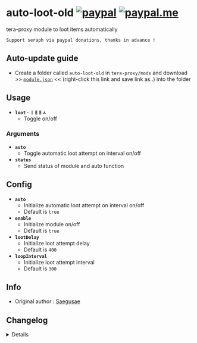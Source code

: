 # auto-loot-old [![paypal](https://img.shields.io/badge/paypal-donate-333333.svg?colorA=253B80&colorB=333333)](https://www.paypal.com/cgi-bin/webscr?cmd=_s-xclick&hosted_button_id=B7QQJZV9L5P2J&source=url) [![paypal.me](https://img.shields.io/badge/paypal.me-donate-333333.svg?colorA=169BD7&colorB=333333)](https://www.paypal.me/seraphinush) 
tera-proxy module to loot items automatically
```
Support seraph via paypal donations, thanks in advance !
```

## Auto-update guide
- Create a folder called `auto-loot-old` in `tera-proxy/mods` and download >> [`module.json`](https://raw.githubusercontent.com/seraphinush-gaming/auto-loot-old/master/module.json) << (right-click this link and save link as..) into the folder

## Usage
- __`loot` · `ㅣㅐㅐㅅ`__
  - Toggle on/off
### Arguments
- __`auto`__
  - Toggle automatic loot attempt on interval on/off
- __`status`__
  - Send status of module and auto function

## Config
- __`auto`__
  - Initialize automatic loot attempt on interval on/off
  - Default is `true`
- __`enable`__
  - Initialize module on/off
  - Default is `true`
- __`lootDelay`__
  - Initialize loot attempt delay
  - Default is `400`
- __`loopInterval`__
  - Initialize loot attempt interval
  - Default is `300`

## Info
- Original author : [Saegusae](https://github.com/Saegusae)

## Changelog
<details>

    1.42
    - Removed `tera-game-state` usage
    1.41
    - Added hot-reload support
    1.40
    - Updated for caali-proxy-nextgen
    1.39
    - Removed `Command` require()
    - Removed `tera-game-state` require()
    - Updated to `mod.command`
    - Updated to `mod.game`
    1.38
    - Removed font color bloat
    - Added `tera-game-state` dependency
    1.37
    - Updated script in accordance to Pinkipi's update on master branch
    - Refactored config file
    -- Added `auto`
    -- Added `enable`
    -- Added `loopInterval`
    -- Added `lootDelay`
    1.36
    - Added auto-update support
    - Updated to latest tera-data
    1.35
    - Added strongboxes to blacklist
    1.34
    - Updated code and font color
    1.33
    - Updated code aesthetics
    1.32
    - Updated code
    - Added string function
    1.31
    - Updated code aesthetics
    1.30
    - Updated code aesthetics
    1.22
    - Fixed error
    - Updated code
    1.21
    - Fixed error
    - Removed protocol version restriction
    1.20
    - Updated code and protocol version
    - Added `status` command
    1.10
    - Personalized code aesthetics
    1.00
    - Initial fork

</details>